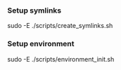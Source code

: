 ### Setup symlinks
sudo -E ./scripts/create_symlinks.sh

### Setup environment
sudo -E ./scripts/environment_init.sh
